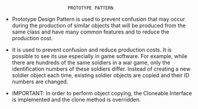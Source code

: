                             PROTOTYPE PATTERN

- Prototype Design Pattern is used to prevent confusion that may occur during the production of similar objects that will be produced from the same class and have many common features and to reduce the production cost.

- It is used to prevent confusion and reduce production costs. It is possible to see its use especially in game software. For example, while there are hundreds of the same soldiers in a war game, only the identification numbers of these soldiers differ. Instead of creating a new soldier object each time, existing soldier objects are copied and their ID numbers are changed.

* IMPORTANT: In order to perform object copying, the Cloneable Interface is implemented and the clone method is overridden.